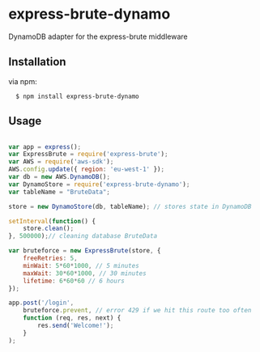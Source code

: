# express-brute-dynamo
DynamoDB adapter for the express-brute middleware

Installation
------------
  via npm:

      $ npm install express-brute-dynamo

Usage
-----
``` js

var app = express();
var ExpressBrute = require('express-brute');
var AWS = require('aws-sdk');
AWS.config.update({ region: 'eu-west-1' });
var db = new AWS.DynamoDB();
var DynamoStore = require('express-brute-dynamo');
var tableName = "BruteData";

store = new DynamoStore(db, tableName); // stores state in DynamoDB

setInterval(function() {
    store.clean();
}, 500000);// cleaning database BruteData

var bruteforce = new ExpressBrute(store, {
    freeRetries: 5,
    minWait: 5*60*1000, // 5 minutes
    maxWait: 30*60*1000, // 30 minutes
    lifetime: 6*60*60 // 6 hours
});

app.post('/login',
    bruteforce.prevent, // error 429 if we hit this route too often
    function (req, res, next) {
        res.send('Welcome!');
    }
);

